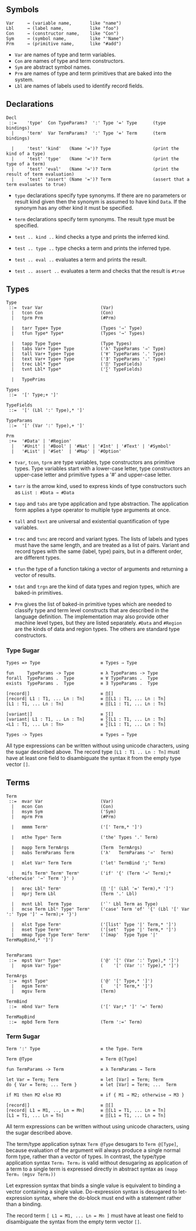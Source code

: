 
## Symbols

```
Var     → (variable name,       like "name")
Lbl     → (label name,          like "foo")
Con     → (constructor name,    like "Con")
Sym     → (symbol name,         like "'Name")
Prm     → (primitive name,      like "#add")
```

- `Var` are names of type and term variables.
- `Con` are names of type and term constructors.
- `Sym` are abstract symbol names.
- `Prm` are names of type and term primitives that are baked into the system.
- `Lbl` are names of labels used to identify record fields.


## Declarations

```
Decl
 ::=    'type'  Con TypeParams?  ':' Type '=' Type      (type bindings)
  |     'term'  Var TermParams?  ':' Type '=' Term      (term bindings)

  |     'test' 'kind'   (Name '=')? Type                (print the kind of a type)
  |     'test' 'type'   (Name '=')? Term                (print the type of a term)
  |     'test' 'eval'   (Name '=')? Term                (print the result of term evaluation)
  |     'test' 'assert' (Name '=')? Term                (assert that a term evaluates to true)

```

- `type` declarations specify type synonyms. If there are no parameters or result kind given then the synonym is assumed to have kind `Data`. If the synonym has any other kind it must be specified.

- `term` declarations specify term synonyms. The result type must be specified.

- `test .. kind ..`   kind checks a type and prints the inferred kind.

- `test .. type ..`   type checks a term and prints the inferred type.

- `test .. eval ..`   evaluates a term and prints the result.

- `test .. assert ..` evaluates a term and checks that the result is `#true`


## Types

```
Type
 ::=  tvar Var                      (Var)
  |   tcon Con                      (Con)
  |   tprm Prm                      (#Prm)

  |   tarr Type+ Type               (Types '⇒' Type)
  |   tfun Type* Type*              (Types '→' Types)

  |   tapp Type Type+               (Type Types)
  |   tabs Var+ Type+ Type          ('λ' TypeParams '⇒' Type)
  |   tall Var+ Type+ Type          ('∀' TypeParams '.' Type)
  |   text Var+ Type+ Type          ('∃' TypeParams '.' Type)
  |   trec Lbl* Type*               ('∏' TypeFields)
  |   tvnt Lbl* Type*               ('∑' TypeFields)

  |   TypePrims

Types
 ::=  '[' Type;+ ']'

TypeFields
 ::=  '[' (Lbl ':' Type),* ']'

TypeParams
 ::=  '[' (Var ':' Type),+ ']'

Prm
 :+=  '#Data' | '#Region'
  |   '#Unit' | '#Bool' | '#Nat' | '#Int' | '#Text' | '#Symbol'
  |   '#List' | '#Set'  | '#Map' | '#Option'
```

- `tvar`, `tcon`, `tprm` are type variables, type constructors ans primitive types. Type variables start with a lower-case letter, type constructors an upper-case letter and primitive types a '#' and upper-case letter.

- `tarr` is the arrow kind, used to express kinds of type constructors such as `List : #Data → #Data`

- `tapp` and `tabs` are type application and type abstraction. The application form applies a type operator to multiple type arguments at once.

- `tall` and `text` are universal and existential quantification of type variables.

- `trec` and `tvnc` are record and variant types. The lists of labels and types must have the same length, and are treated as a list of pairs. Variant and record types with the same (label, type) pairs, but in a different order, are different types.

- `tfun` the type of a function taking a vector of arguments and returning a vector of results.

- `tdat` and `trgn` are the kind of data types and region types, which are baked-in primitives.

- `Prm` gives the list of baked-in primitive types which are needed to classify type and term level constructs that are described in the language definition. The implementation may also provide other machine level types, but they are listed separately. `#Data` and `#Region` are the kinds of data and region types. The others are standard type constructors.


### Type Sugar

```
Types => Type                       ≡ Types ⇒ Type

fun     TypeParams -> Type          ≡ λ TypeParams -> Type
forall  TypeParams .  Type          ≡ ∀ TypeParams .  Type
exists  TypeParams .  Type          ≡ ∃ TypeParams .  Type

[record|]                           ≡ ∏[]
[record| L1 : T1, ... Ln : Tn]      ≡ ∏[L1 : T1, ... Ln : Tn]
[L1 : T1, ... Ln : Tn]              ≡ ∏[L1 : T1, ... Ln : Tn]

[variant|]                          ≡ ∑[]
[variant| L1 : T1, .. Ln : Tn]      ≡ ∑[L1 : T1, ... Ln : Tn]
<L1 : T1, ... Ln : Tn>              ≡ ∑[L1 : T1, ... Ln : Tn]

Types -> Types                      ≡ Types → Type
```

All type expressions can be written without using unicode characters, using the sugar described above. The record type `[L1 : T1 .. Ln : Tn]` must have at least one field to disambiguate the syntax it from the empty type vector `[]`.


## Terms

```
Term
 ::=  mvar Var                      (Var)
  |   mcon Con                      (Con)
  |   msym Sym                      ('Sym)
  |   mprm Prm                      (#Prm)

  |   mmmm Termⁿ                    ('[' Term,* ']')

  |   mthe Typeⁿ Term               ('the' Types '.' Term)

  |   mapp Term TermArgs            (Term  TermArgs)
  |   mabs TermParams Term          ('λ'   TermParams '→'  Term)

  |   mlet Varⁿ Term Term           ('let' TermBind ';' Term)

  |   mifs Termⁿ Termⁿ Termⁿ        ('if' '{' (Term '→' Term);* 'otherwise' '→' Term '}' )

  |   mrec Lblⁿ Termⁿ               (∏ '[' (Lbl '=' Term),* ']')
  |   mprj Term Lbl                 (Term '.' Lbl)

  |   mvnt Lbl  Term Type           ('`' Lbl Term as Type)
  |   mcse Term Lblⁿ Typeⁿ Termⁿ    ('case' Term 'of' '{' (Lbl '[' Var ':' Type ']' → Term);+ '}')

  |   mlst Type Termⁿ               ('[list' Type '|' Term,* ']')
  |   mset Type Termⁿ               ('[set'  Type '|' Term,* ']')
  |   mmap Type Type Termⁿ Termⁿ    ('[map'  Type Type '|' TermMapBind,* ']')


TermParams
 ::=  mpst Varⁿ Typeⁿ               ('@' '[' (Var ':' Type),* ']')
  |   mpsm Varⁿ Typeⁿ               (    '[' (Var ':' Type),* ']')

TermArgs
 ::=  mgst Typeⁿ                    ('@' '[' Type,* ']')
  |   mgsm Termⁿ                    (    '[' Term,* ']')
  |   mgsv Term                     (Term)

TermBind
 ::=  mbnd Varⁿ Term                ('[' Var;* ']' '=' Term)

TermMapBind
 ::=  mpbd Term Term                (Term ':=' Term)
```

### Term Sugar

```
Term ':' Type                       ≡ the Type. Term

Term @Type                          ≡ Term @[Type]

fun TermParams -> Term              ≡ λ TermParams → Term

let Var = Term; Term                ≡ let [Var] = Term; Term
do { Var = Term; ... Term }         ≡ let [Var] = Term; ...  Term

if M1 then M2 else M3               ≡ if { M1 → M2; otherwise → M3 }

[record|]                           ≡ ∏[]
[record| L1 = M1, .., Ln = Mn]      ≡ ∏[L1 = T1, ... Ln = Tn]
[L1 = T1, ... Ln = Tn]              ≡ ∏[L1 = T1, ... Ln = Tn]
```

All term expressions can be written without using unicode characters, using the sugar described above.

The term/type application sytnax `Term @Type` desugars to `Term @[Type]`, because evaluation of the argument will always produce a single normal form type, rather than a vector of types. In contrast, the type/type application syntax `Term₁ Term₂` is valid without desugaring as application of a term to a single term is expressed directly in abstract syntax as `(mapp Term₁ (mgsv Term₂))`

Let expression syntax that binds a single value is equivalent to binding a vector containing a single value. Do-expression syntax is desugared to let-expression syntax, where the do-block must end with a statement rather than a binding.

The record term `[ L1 = M1, ... Ln = Mn ]` must have at least one field to disambiguate the syntax from the empty term vector `[]`.

